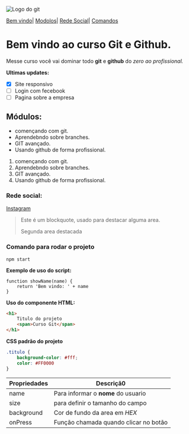 
![Logo do git](https://git-scm.com/images/logos/downloads/Git-Icon-1788C.png)

[Bem vindo](#bem-vindo-ao-curso-git-e-github)|
[Modolos](#módulos)|
[Rede Social](#rede-social)|
[Comandos](##comando-para-rodar-o-projeto)

# Bem vindo ao curso Git e Github.

Messe curso você vai dominar todo **git** e **github** do _zero ao profissional._

**Ultimas updates:**

- [X] Site responsivo
- [ ] Login com fecebook
- [ ] Pagina sobre a empresa

## Módulos:  

* començando com git.
* Aprendebndo sobre branches.
* GIT avançado.
* Usando github de forma profissional.

1. començando com git.
2. Aprendebndo sobre branches.
3. GIT avançado.
4. Usando github de forma profissional.

### Rede social:
[Instagram](https://instagram.com/sujeitoprogramador)

> Este é um blockquote, usado para destacar alguma area.
>
> Segunda area destacada

### Comando para rodar o projeto

``` 
npm start
```

**Exemplo de uso do script:**
``` Js
function showName(name) {
    return 'Bem vindo: ' + name
}
```

**Uso do componente HTML:**
```html
<h1>
    Titulo do projeto
    <span>Curso Git</span>
</h1>
```

**CSS padrão do projeto**
```CSS
.titulo {
    background-color: #fff;
    color: #FF0000
}
```

Propriedades | Descriçã0
----------- | -----------
name | Para informar o **nome** do usuario
size | para definir o tamanho do campo
background | Cor de fundo da area em _HEX_
onPress | Função chamada quando clicar no botão

